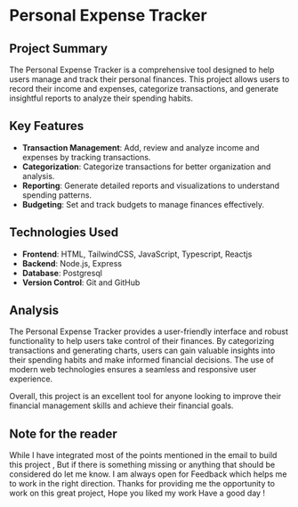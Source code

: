 # Personal Expense Tracker

## Project Summary

The Personal Expense Tracker is a comprehensive tool designed to help users manage and track their personal finances. This project allows users to record their income and expenses, categorize transactions, and generate insightful reports to analyze their spending habits.

## Key Features

- **Transaction Management**: Add, review and analyze income and expenses by tracking transactions.
- **Categorization**: Categorize transactions for better organization and analysis.
- **Reporting**: Generate detailed reports and visualizations to understand spending patterns.
- **Budgeting**: Set and track budgets to manage finances effectively.

## Technologies Used

- **Frontend**: HTML, TailwindCSS, JavaScript, Typescript, Reactjs
- **Backend**: Node.js, Express
- **Database**: Postgresql
- **Version Control**: Git and GitHub

## Analysis

The Personal Expense Tracker provides a user-friendly interface and robust functionality to help users take control of their finances. By categorizing transactions and generating charts, users can gain valuable insights into their spending habits and make informed financial decisions. The use of modern web technologies ensures a seamless and responsive user experience.

Overall, this project is an excellent tool for anyone looking to improve their financial management skills and achieve their financial goals.

## Note for the reader
While I have integrated most of the points mentioned in the email to build this project , But if there is something missing or anything that should be considered do let me know. I am always open for Feedback which helps me to work in the right direction.
Thanks for providing me the opportunity to work on this great project, Hope you liked my work
Have a good day !

